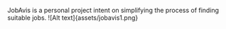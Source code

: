 JobAvis is a personal project intent on simplifying the process of finding suitable jobs.
![Alt text]{assets/jobavis1.png}
